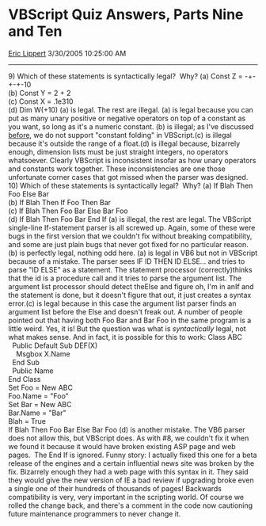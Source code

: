 # VBScript Quiz Answers, Parts Nine and Ten

[Eric Lippert](https://social.msdn.microsoft.com/profile/Eric%20Lippert) 3/30/2005 10:25:00 AM

-----

9\) Which of these statements is syntactically legal?  Why? (a) Const Z = -+-+-+-10  
(b) Const Y = 2 + 2  
(c) Const X = .1e310  
(d) Dim W(+10) (a) is legal. The rest are illegal. (a) is legal because you can put as many unary positive or negative operators on top of a constant as you want, so long as it's a numeric constant. (b) is illegal; as I've discussed [before](http://blogs.msdn.com/ericlippert/archive/2003/10/21/53264.aspx), we do not support "constant folding" in VBScript.(c) is illegal because it's outside the range of a float.(d) is illegal because, bizarrely enough, dimension lists must be just straight integers, no operators whatsoever. Clearly VBScript is inconsistent insofar as how unary operators and constants work together. These inconsistencies are one those unfortunate corner cases that got missed when the parser was designed. 10) Which of these statements is syntactically legal?  Why? (a) If Blah Then Foo Else Bar  
(b) If Blah Then If Foo Then Bar  
(c) If Blah Then Foo Bar Else Bar Foo  
(d) If Blah Then Foo Bar End If (a) is illegal, the rest are legal. The VBScript single-line If-statement parser is all screwed up. Again, some of these were bugs in the first version that we couldn't fix without breaking compatibility, and some are just plain bugs that never got fixed for no particular reason. (b) is perfectly legal, nothing odd here. (a) is legal in VB6 but not in VBScript because of a mistake. The parser sees IF ID THEN ID ELSE... and tries to parse "ID ELSE" as a statement. The statement processor (correctly)thinks that the id is a procedure call and it tries to parse the argument list. The argument list processor should detect theElse and figure oh, I'm in anIf and the statement is done, but it doesn't figure that out, it just creates a syntax error.(c) is legal because in this case the argument list parser finds an argument list before the Else and doesn't freak out. A number of people pointed out that having both Foo Bar and Bar Foo in the same program is a little weird. Yes, it is\! But the question was what is *syntactically* legal, not what makes sense. And in fact, it is possible for this to work: Class ABC  
  Public Default Sub DEF(X)  
    Msgbox X.Name  
  End Sub  
  Public Name  
End Class  
Set Foo = New ABC  
Foo.Name = "Foo"  
Set Bar = New ABC  
Bar.Name = "Bar"  
Blah = True  
If Blah Then Foo Bar Else Bar Foo (d) is another mistake. The VB6 parser does not allow this, but VBScript does. As with \#8, we couldn't fix it when we found it because it would have broken existing ASP page and web pages.  The End If is ignored. Funny story: I actually fixed this one for a beta release of the engines and a certain influential news site was broken by the fix. Bizarrely enough they had a web page with this syntax in it. They said they would give the new version of IE a bad review if upgrading broke even a single one of their hundreds of thousands of pages\! Backwards compatibility is very, very important in the scripting world. Of course we rolled the change back, and there's a comment in the code now cautioning future maintenance programmers to never change it.


